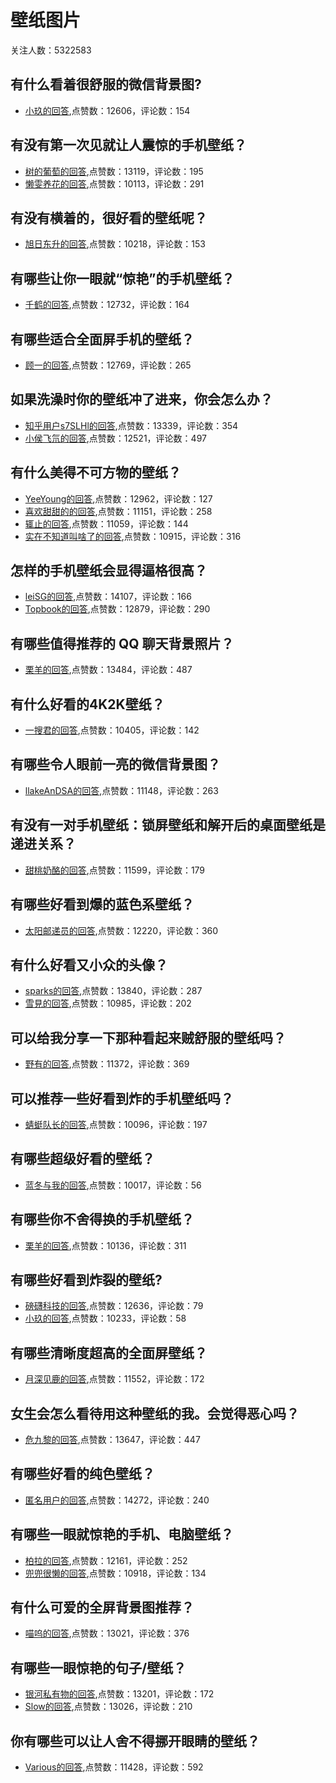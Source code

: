#  壁纸图片 
关注人数：5322583
## 有什么看着很舒服的微信背景图?
- [小玖的回答](https://www.zhihu.com/question/388752043/answer/1408284895),点赞数：12606，评论数：154
## 有没有第一次见就让人震惊的手机壁纸？
- [树的葡萄的回答](https://www.zhihu.com/question/309298287/answer/633477173),点赞数：13119，评论数：195
- [懒雯养花的回答](https://www.zhihu.com/question/309298287/answer/583129628),点赞数：10113，评论数：291
## 有没有横着的，很好看的壁纸呢？
- [旭日东升的回答](https://www.zhihu.com/question/343133042/answer/817916390),点赞数：10218，评论数：153
## 有哪些让你一眼就“惊艳”的手机壁纸？
- [千鹤的回答](https://www.zhihu.com/question/315333322/answer/655430293),点赞数：12732，评论数：164
## 有哪些适合全面屏手机的壁纸？
- [顾一的回答](https://www.zhihu.com/question/267308010/answer/1273225188),点赞数：12769，评论数：265
## 如果洗澡时你的壁纸冲了进来，你会怎么办？
- [知乎用户s7SLHl的回答](https://www.zhihu.com/question/334577524/answer/774899411),点赞数：13339，评论数：354
- [小侯飞氘的回答](https://www.zhihu.com/question/334577524/answer/964380498),点赞数：12521，评论数：497
## 有什么美得不可方物的壁纸？
- [YeeYoung的回答](https://www.zhihu.com/question/299205851/answer/543445983),点赞数：12962，评论数：127
- [喜欢甜甜的的回答](https://www.zhihu.com/question/299205851/answer/701893166),点赞数：11151，评论数：258
- [辄止的回答](https://www.zhihu.com/question/299205851/answer/523084113),点赞数：11059，评论数：144
- [实在不知道叫啥了的回答](https://www.zhihu.com/question/299205851/answer/514860831),点赞数：10915，评论数：316
## 怎样的手机壁纸会显得逼格很高？
- [leiSG的回答](https://www.zhihu.com/question/24340705/answer/143650734),点赞数：14107，评论数：166
- [Topbook的回答](https://www.zhihu.com/question/24340705/answer/467418460),点赞数：12879，评论数：290
## 有哪些值得推荐的 QQ 聊天背景照片？
- [栗羊的回答](https://www.zhihu.com/question/268687568/answer/340813582),点赞数：13484，评论数：487
## 有什么好看的4K2K壁纸？
- [一搜君的回答](https://www.zhihu.com/question/64778570/answer/-2069040968),点赞数：10405，评论数：142
## 有哪些令人眼前一亮的微信背景图？
- [llakeAnDSA的回答](https://www.zhihu.com/question/275941413/answer/745244931),点赞数：11148，评论数：263
## 有没有一对手机壁纸：锁屏壁纸和解开后的桌面壁纸是递进关系？
- [甜桃奶酪的回答](https://www.zhihu.com/question/396414200/answer/1591263581),点赞数：11599，评论数：179
## 有哪些好看到爆的蓝色系壁纸？
- [太阳邮递员的回答](https://www.zhihu.com/question/311387348/answer/992621511),点赞数：12220，评论数：360
## 有什么好看又小众的头像？
- [sparks的回答](https://www.zhihu.com/question/326122539/answer/900616610),点赞数：13840，评论数：287
- [雪見的回答](https://www.zhihu.com/question/326122539/answer/788175382),点赞数：10985，评论数：202
## 可以给我分享一下那种看起来贼舒服的壁纸吗？
- [野有的回答](https://www.zhihu.com/question/364122792/answer/1077661556),点赞数：11372，评论数：369
## 可以推荐一些好看到炸的手机壁纸吗？
- [蜻蜓队长的回答](https://www.zhihu.com/question/382946508/answer/1981770708),点赞数：10096，评论数：197
## 有哪些超级好看的壁纸？
- [蓝冬与我的回答](https://www.zhihu.com/question/383187593/answer/1799530198),点赞数：10017，评论数：56
## 有哪些你不舍得换的手机壁纸？
- [栗羊的回答](https://www.zhihu.com/question/41895584/answer/430136740),点赞数：10136，评论数：311
## 有哪些好看到炸裂的壁纸?
- [磅礴科技的回答](https://www.zhihu.com/question/425110846/answer/1701989459),点赞数：12636，评论数：79
- [小玖的回答](https://www.zhihu.com/question/425110846/answer/1835497841),点赞数：10233，评论数：58
## 有哪些清晰度超高的全面屏壁纸？
- [月深见鹿的回答](https://www.zhihu.com/question/330370013/answer/1334091233),点赞数：11552，评论数：172
## 女生会怎么看待用这种壁纸的我。会觉得恶心吗？
- [危九黎的回答](https://www.zhihu.com/question/390824996/answer/1249678651),点赞数：13647，评论数：447
## 有哪些好看的纯色壁纸？
- [匿名用户的回答](https://www.zhihu.com/question/305045528/answer/604665436),点赞数：14272，评论数：240
## 有哪些一眼就惊艳的手机、电脑壁纸？
- [柏拉的回答](https://www.zhihu.com/question/310996670/answer/630409529),点赞数：12161，评论数：252
- [兜兜很懒的回答](https://www.zhihu.com/question/310996670/answer/604639289),点赞数：10918，评论数：134
## 有什么可爱的全屏背景图推荐？
- [喵呜的回答](https://www.zhihu.com/question/323876149/answer/830705068),点赞数：13021，评论数：376
## 有哪些一眼惊艳的句子/壁纸？
- [银河私有物的回答](https://www.zhihu.com/question/339473990/answer/851742902),点赞数：13201，评论数：172
- [Slow的回答](https://www.zhihu.com/question/339473990/answer/916941822),点赞数：13026，评论数：210
## 你有哪些可以让人舍不得挪开眼睛的壁纸？
- [Various的回答](https://www.zhihu.com/question/289081284/answer/481872691),点赞数：11428，评论数：592
